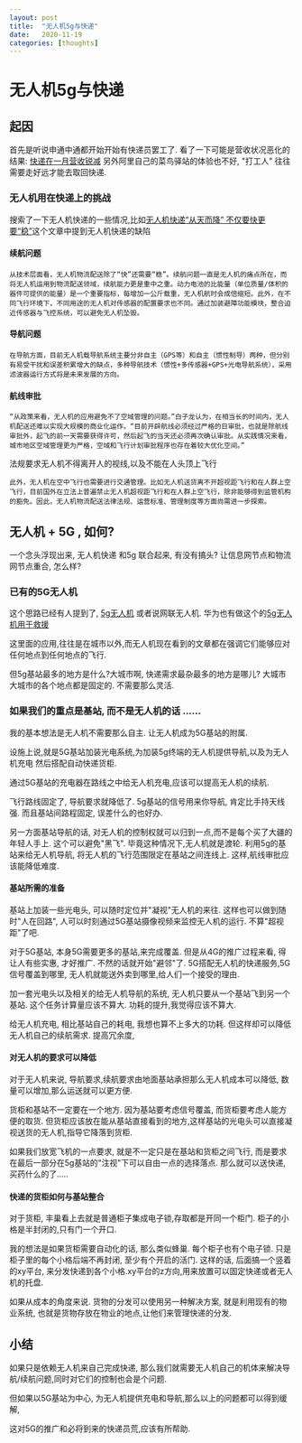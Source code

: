 ```yaml
---
layout: post
title:  "无人机5g与快递"
date:   2020-11-19
categories: [thoughts]
---
```


# 无人机5g与快递

## 起因
首先是听说申通中通都开始开始有快递员罢工了. 看了一下可能是营收状况恶化的结果: [快递在一月营收锐减](https://www.qianzhan.com/analyst/detail/220/200304-e2ee4478.html)
另外阿里自己的菜鸟驿站的体验也不好, "打工人" 往往需要走好远才能去取回快递.

### 无人机用在快递上的挑战

搜索了一下无人机快递的一些情况,比如[无人机快递“从天而降” 不仅要快更要“稳”](http://www.xinhuanet.com/tech/2020-04/29/c_1125920505.htm)这个文章中提到无人机快递的缺陷

#### 续航问题

```从技术层面看，无人机物流配送除了“快”还需要“稳”。续航问题一直是无人机的痛点所在，而将无人机运用到物流配送领域，续航能力更是重中之重。动力电池的比能量（单位质量/体积的器件可提供的能量）是一个重要指标，每增加一公斤载重，无人机航时会成倍缩短。此外，在不同飞行环境下，不同用途的无人机对传感器的配置要求也不同。通过加装避障功能模块，整合迫近传感器与飞控系统，可以避免无人机坠毁。```

#### 导航问题

```在导航方面，目前无人机载导航系统主要分非自主（GPS等）和自主（惯性制导）两种，但分别有易受干扰和误差积累增大的缺点，多种导航技术（惯性+多传感器+GPS+光电导航系统），采用滤波器运行方式将是未来发展的方向。```

#### 航线审批

```“从政策来看，无人机的应用避免不了空域管理的问题。”白子龙认为，在相当长的时间内，无人机配送还难以实现大规模的商业化运作。“目前开辟航线必须经过严格的日审批，也就是除航线审批外，起飞的前一天需要获得许可，然后起飞的当天还必须再次确认审批。从实践情况来看，城市地区空域管理更为严格，空域和飞行计划审批程序也存在着较大优化空间。”```

法规要求无人机不得离开人的视线,以及不能在人头顶上飞行

```此外，无人机在空中飞行也需要进行交通管理。比如无人机送货离不开超视距飞行和在人群上空飞行，目前国外在立法上普遍禁止无人机超视距飞行和在人群上空飞行，除非能够得到监管机构的豁免。因此，无人机物流配送法律法规、运营标准、管理制度等方面尚需进一步探索。```


## 无人机 + 5G , 如何?


一个念头浮现出来, 无人机快递 和5g 联合起来, 有没有搞头?
让信息网节点和物流网节点重合, 怎么样?

### 已有的5G无人机

这个思路已经有人提到了, [5g无人机](http://finance.sina.com.cn/stock/stockzmt/2020-01-05/doc-iihnzhha0517080.shtml) 或者说网联无人机.
华为也有做这个的[5g无人机用于救援](https://www.sohu.com/a/407211755_100126234)

这里面的应用,往往是在城市以外,而无人机现在看到的文章都在强调它们能够应对任何地点到任何地点的飞行.

但5g基站最多的地方是什么?大城市啊, 快递需求最杂最多的地方是哪儿? 大城市
大城市的各个地点都是固定的. 不需要那么灵活.

### 如果我们的重点是基站, 而不是无人机的话 ......

我的基本想法是无人机不需要那么自主. 让无人机成为5G基站的附属.

设施上说,就是5G基站加装光电系统,为加装5g终端的无人机提供导航,以及为无人机充电
然后搭配自动快递货柜.

通过5G基站的充电器在路线之中给无人机充电,应该可以提高无人机的续航.

飞行路线固定了, 导航要求就降低了. 5g基站的信号用来你导航, 肯定比手持天线强.
而且基站间路程固定, 误差什么的也好办.

另一方面基站导航的话, 对无人机的控制权就可以归到一点,而不是每个买了大疆的年轻人手上.
这个可以避免"黑飞". 毕竟这种情况下,无人机就是渡轮.
利用5g的基站来给无人机导航, 将无人机的飞行范围限定在基站之间连线上. 这样,航线审批应该能降低难度.

#### 基站所需的准备

基站上加装一些光电头, 可以随时定位并"凝视"无人机的来往. 这样也可以做到随时"人在回路", 人可以时刻通过5G基站摄像视频来监控无人机的运行. 不算"超视距"了吧. 

对于5G基站, 本身5G需要更多的基站,来完成覆盖. 但是从4G的推广过程来看, 得让人有些实惠, 才好推广. 不然的话就开始"避邻"了.
5G搭配无人机的快递服务,5G信号覆盖到哪里, 无人机就能送外卖到哪里,给人们一个接受的理由.

加一套光电头以及相关的给无人机导航的系统, 无人机只要从一个基站飞到另一个基站. 这个任务计算量应该不算大.
功耗的提升,我觉得应该不算大.

给无人机充电, 相比基站自己的耗电, 我想也算不上多大的功耗.
但这样却可以降低无人机自己的续航需求. 提高冗余度,

#### 对无人机的要求可以降低

对于无人机来说, 导航要求,续航要求由地面基站承担那么无人机成本可以降低, 数量可以增加,那么运送就可以更方便.

货柜和基站不一定要在一个地方. 因为基站要考虑信号覆盖, 而货柜要考虑人能方便的取货.
但货柜应该放在能从基站直接看到的地方,这样基站的光电头可以直接凝视送货的无人机,指导它降落到货柜.

如果我们放宽飞机的一点要求, 就是不一定只是在基站和货柜之间飞行, 而是要求在最后一部分在5g基站的"注视"下可以自由一点的选择落点. 
那么就可以送快递, 买药什么的了.....

#### 快递的货柜如何与基站整合

对于货柜, 丰巢看上去就是普通柜子集成电子锁,存取都是开同一个柜门. 柜子的小格是半封闭的,只有门一个开口.

我的想法是如果货柜需要自动化的话, 那么类似蜂巢. 每个柜子也有个电子锁.
只是柜子里的每个小格后端不再封闭, 至少有个开启的活门.
这样的话, 后面搞一个竖着的xy平台, 来分发快递到各个小格.xy平台的z方向,用来放置可以固定快递或者无人机的托盘.

如果从成本的角度来说.
货物的分发可以使用另一种解决方案, 就是利用现有的物业系统, 也就是货物存放在物业的地点,让他们来管理快递的分发.

## 小结

如果只是依赖无人机来自己完成快递, 那么我们就需要无人机自己的机体来解决导航/续航问题,同时对它们的控制也会是个问题.

但如果以5G基站为中心, 为无人机提供充电和导航,那么以上的问题都可以得到缓解,

这对5G的推广和必将到来的快递员荒,应该有所帮助. 